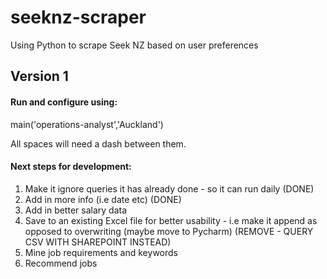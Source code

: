 # seeknz-scraper
Using Python to scrape Seek NZ based on user preferences


## Version 1
#### Run and configure using:
main('operations-analyst','Auckland') 

All spaces will need a dash between them. 


#### Next steps for development:
1. Make it ignore queries it has already done - so it can run daily (DONE)
2. Add in more info (i.e date etc) (DONE)
3. Add in better salary data
4. Save to an existing Excel file for better usability - i.e make it append as opposed to overwriting (maybe move to Pycharm) (REMOVE - QUERY CSV WITH SHAREPOINT INSTEAD)
5. Mine job requirements and keywords
6. Recommend jobs


